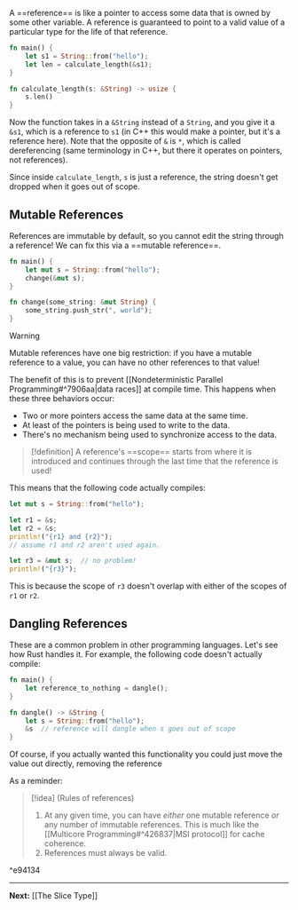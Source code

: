 A ==reference== is like a pointer to access some data that is owned by some other variable. A reference is guaranteed to point to a valid value of a particular type for the life of that reference.

```rust
fn main() {
	let s1 = String::from("hello");
	let len = calculate_length(&s1);
}

fn calculate_length(s: &String) -> usize {
	s.len()
}
```

Now the function takes in a `&String` instead of a `String`, and you give it a `&s1`, which is a reference to `s1` (in C++ this would make a pointer, but it's a reference here). Note that the opposite of `&` is `*`, which is called dereferencing (same terminology in C++, but there it operates on pointers, not references).

Since inside `calculate_length`, `s` is just a reference, the string doesn't get dropped when it goes out of scope.

## Mutable References

References are immutable by default, so you cannot edit the string through a reference! We can fix this via a ==mutable reference==.

```rust
fn main() {
	let mut s = String::from("hello");
	change(&mut s);
}

fn change(some_string: &mut String) {
	some_string.push_str(", world");
}
```

> [!warning]
> Mutable references have one big restriction: if you have a mutable reference to a value, you can have no other references to that value!

The benefit of this is to prevent [[Nondeterministic Parallel Programming#^7906aa|data races]] at compile time. This happens when these three behaviors occur:

* Two or more pointers access the same data at the same time.
* At least of the pointers is being used to write to the data.
* There's no mechanism being used to synchronize access to the data.

> [!definition]
> A reference's ==scope== starts from where it is introduced and continues through the last time that the reference is used!

This means that the following code actually compiles:

```rust
let mut s = String::from("hello");

let r1 = &s;
let r2 = &s;
println!("{r1} and {r2}");
// assume r1 and r2 aren't used again.

let r3 = &mut s;  // no problem!
println!("{r3}");
```

This is because the scope of `r3` doesn't overlap with either of the scopes of `r1` or `r2`.

## Dangling References

These are a common problem in other programming languages. Let's see how Rust handles it. For example, the following code doesn't actually compile:

```rust
fn main() {
	let reference_to_nothing = dangle();
}

fn dangle() -> &String {
	let s = String::from("hello");
	&s  // reference will dangle when s goes out of scope
}
```

Of course, if you actually wanted this functionality you could just move the value out directly, removing the reference

As a reminder:

> [!idea] (Rules of references)
> 1. At any given time, you can have *either* one mutable reference *or* any number of immutable references. This is much like the [[Multicore Programming#^426837|MSI protocol]] for cache coherence.
> 2. References must always be valid.

^e94134

---

**Next:** [[The Slice Type]]